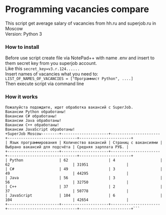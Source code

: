 # Programming vacancies compare  
This script get average salary of vacancies from hh.ru and superjob.ru in Moscow   
Version: Python 3

### How to install  
Before use script create file via NotePad++ with name .env and insert to them secret key from you superjob account.   
Like this ```secret_key=v3.r.124......```  
Insert names of vacancies what you need to:  
```LIST_OF_NAMES_OF_VACANCIES = ["Программист Python", ....]```   
Then execute script via command line  

### How it works  

```C:\Users>hh_sj_v2.py"
Пожалуйста подождите, идет обработка вакансий с SuperJob.
Вакансии Python обработаны!
Вакансии C# обработаны!
Вакансии Java обработаны!
Вакансии C++ обработаны!
Вакансии JavaScript обработаны!
+SuperJob Moscow--------+---------------------+----------------------+-------------------------------+-----------------------+
| Язык программирования | Количество вакансий | Страниц с вакансиями | Выбрано вакансий для подсчёта | Средняя зарплата РУБ. |
+-----------------------+---------------------+----------------------+-------------------------------+-----------------------+
| Python                | 62                  | 4                    | 62                            | 31951                 |
| C#                    | 49                  | 3                    | 49                            | 44295                 |
| Java                  | 56                  | 3                    | 56                            | 32750                 |
| C++                   | 37                  | 2                    | 37                            | 50778                 |
| JavaScript            | 104                 | 6                    | 104                           | 42654                 |
+-----------------------+---------------------+----------------------+-------------------------------+-----------------------+```
